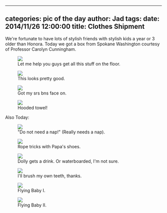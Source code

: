 
---
categories: pic of the day
author: Jad
tags: 
date: 2014/11/26 12:00:00
title: Clothes Shipment
---
<p>We're fortunate to have lots of stylish friends with stylish kids a year or 3 older
than Honora.  Today we got a box from Spokane Washington courtesy of Professor Carolyn 
Cunningham.</p>

<figure>
<img src="/img/2014/11/26/img_20141126_125837458_medium.jpg" />
<figcaption>Let me help you guys get all this stuff on the floor.</figcaption>

</figure>
<figure>
<img src="/img/2014/11/26/img_20141126_125917664_medium.jpg" />
<figcaption>This looks pretty good.</figcaption>
</figure>

<figure>
<img src="/img/2014/11/26/img_20141126_125951763_medium.jpg" />
<figcaption>Got my srs bns face on.</figcaption>
</figure>

<figure>
<img src="/img/2014/11/26/img_20141126_131929814_medium.jpg" />
<figcaption>Hooded towel!</figcaption>
</figure>

<p>Also Today:</p>
<figure>
<img src="/img/2014/11/26/img_20141126_150209748_medium.jpg" />
<figcaption>"Do not need a nap!" (Really needs a nap).</figcaption>
</figure>

<figure>
<img src="/img/2014/11/26/img_20141126_165701831_medium.jpg" />
<figcaption>Rope tricks with Papa's shoes.</figcaption>
</figure>

<figure>
<img src="/img/2014/11/26/img_20141126_163454973_medium.jpg" />
<figcaption>Dolly gets a drink.  Or waterboarded, I'm not sure.</figcaption>
</figure>

<figure>
<img src="/img/2014/11/26/img_20141126_182656631_medium.jpg" />
<figcaption>I'll brush my own teeth, thanks.</figcaption>
</figure>

<figure>
<img src="/img/2014/11/26/img_20141126_184131894_medium.jpg" />
<figcaption>Flying Baby I.</figcaption>
</figure>

<figure>
<img src="/img/2014/11/26/img_20141126_184126012_medium.jpg" />
<figcaption>Flying Baby II.</figcaption>
</figure>
